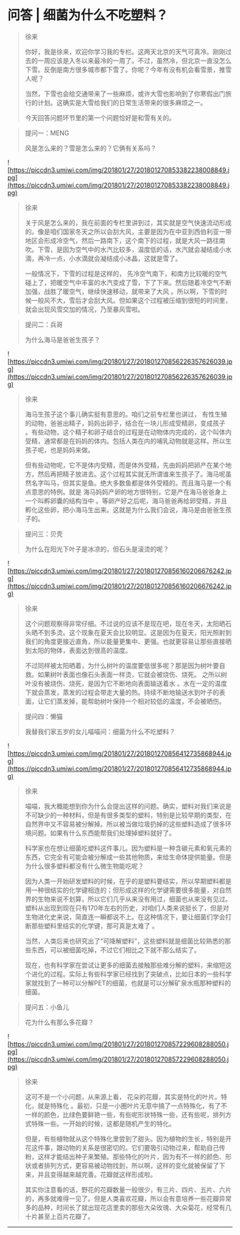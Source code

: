 # 问答 | 细菌为什么不吃塑料？

> 徐来
> 
> 你好，我是徐来，欢迎你学习我的专栏。这两天北京的天气可真冷。刚刚过去的一周应该是入冬以来最冷的一周了。不过，虽然冷，但北京一直没怎么下雪。反倒是南方很多城市都下雪了。你呢？今年有没有机会看雪景，推雪人呢？
> 
> 当然，下雪也会给交通带来了一些麻烦，或许大雪也影响到了你寒假出门旅行的计划。这确实是大雪给我们的日常生活带来的很多麻烦之一。
> 
> 今天回答问题环节里的第一个问题恰好是和雪有关的。

> 提问一：MENG
> 
> 风是怎么来的？雪是怎么来的？它俩有关系吗？

![https://piccdn3.umiwi.com/img/201801/27/201801270853382238008849.jpg](https://piccdn3.umiwi.com/img/201801/27/201801270853382238008849.jpg)

> 徐来
> 
> 关于风是怎么来的，我在前面的专栏里讲到过，其实就是空气快速流动形成的。像是咱们国家冬天之所以会刮大风，主要是因为在中亚到西伯利亚一带地区会形成冷空气，然后一路南下，这个南下的过程，就是大风一路往南吹。下雪，是因为空气中的水汽比较多，温度低的话，水汽就会凝结成小水滴，再冷一点，小水滴就会凝结成小冰晶，这就是雪了。
> 
> 一般情况下，下雪的过程是这样的， 先冷空气南下，和南方比较暖的空气碰上了，把暖空气中丰富的水汽变成了雪，下了下来。然后随着冷空气不断加强，战胜了暖空气，继续快速移动，就带来了大风 。所以啊，下雪的时候一般风不大，雪后才会刮大风。但如果这个过程被压缩到很短的时间里，就会出现风雪交加的情况，乃至暴风雪啦。

> 提问二：兵哥
> 
> 为什么海马是爸爸生孩子？

![https://piccdn3.umiwi.com/img/201801/27/201801270856226357626039.jpg](https://piccdn3.umiwi.com/img/201801/27/201801270856226357626039.jpg)

> 徐来
> 
> 海马生孩子这个事儿确实挺有意思的。咱们之前专栏里也讲过， 有性生殖的动物，爸爸出精子，妈妈出卵子，结合在一块儿形成受精卵，变成孩子 。有些动物，这个精子和卵子结合的过程是在动物体内完成的，这个叫体内受精，通常都是在妈妈的体内。包括人类在内的哺乳动物就是这样。所以生孩子呢，也是妈妈来做。
> 
> 但有些动物呢，它不是体内受精，而是体外受精，先由妈妈把卵产在某个地方，然后再把精子放进去。这个过程其实就无所谓谁来生孩子了。海马呢虽然名字叫马，但其实是鱼。绝大多数鱼都是体外受精的。而且海马是一个有点意思的特例。就是 海马妈妈产卵的地方很特别，它是产在海马爸爸身上一个叫孵卵囊的结构当中 。等卵产好之后呢，海马爸爸再给卵受精，并且孵化这些卵，把小海马生出来。这就是为什么我们会说，海马是由爸爸生孩子的。

> 提问三：贝壳
> 
> 为什么在阳光下叶子是冰凉的，但石头是滚烫的呢？

![https://piccdn3.umiwi.com/img/201801/27/201801270856160206676242.jpg](https://piccdn3.umiwi.com/img/201801/27/201801270856160206676242.jpg)

> 徐来
> 
> 这个问题观察得非常仔细。不过说的应该不是现在吧，现在冬天，太阳晒石头晒不到多烫。这个现象在夏天会比较明显。这是因为在夏天，阳光照射到我们的角度更接近直角，所以能量更集中、更强。也就更容易让那些直接晒到太阳的物体，表面达到很高的温度。
> 
> 不过同样被太阳晒着，为什么树叶的温度要低很多呢？那是因为树叶要自救。如果树叶表面也像石头表面一样烫，它就会被烧伤、烧死。 之所以树叶没有被烧伤、烧死，是因为它不断地向表面输送着水 。水在一定的温度下就会蒸发，蒸发的过程会带走大量的热。持续不断地输送水到叶子的表面，让它们蒸发掉，能帮助树叶保持一个相对较低的温度，不会被晒伤。

> 提问四：懒猫
> 
> 我替我们家五岁的女儿喵喵问：细菌为什么不吃塑料？

![https://piccdn3.umiwi.com/img/201801/27/201801270856412735868944.jpg](https://piccdn3.umiwi.com/img/201801/27/201801270856412735868944.jpg)

> 徐来
> 
> 喵喵，我大概能想到你为什么会提出这样的问题。确实，塑料对我们来说是不可缺少的一种材料，但是有很多类型的塑料，特别是比较早期的类型，在自然界中又不容易被分解掉。所以被当做垃圾扔掉的这些塑料造成了很多环境问题。如果有什么东西能帮我们处理掉塑料就好了。
> 
> 科学家也在想让细菌吃塑料这件事儿。因为塑料是一种含碳元素和氧元素的东西，它完全有可能会被分解成一些其他物质，来给生命体提供能量。但是为什么很多塑料都没有什么微生物能吃呢？
> 
> 因为人类一开始研发塑料的时候，在乎的是塑料要结实，所以早期塑料都是用一种很结实的化学键相连的；但形成这样的化学键需要很多能量，对自然界的生物来说不划算，所以它们几乎从来没有用过，细菌也从来没有见过。 塑料从出现到现在只有170年左右的历史，对咱们人类来说挺长了，但是对生物进化史来说，简直连一瞬都说不上。在这种情况下，要让细菌们学会打断那些塑料里结实的化学键，那可真是太难了 。
> 
> 当然，人类后来也研究出了“可降解塑料”，这些塑料就是细菌比较熟悉的那些东西，可以被细菌吃掉，不过它们相比之下就不那么结实了。
> 
> 现在，也有科学家在尝试让更多的细菌去接触那些难分解的塑料，来缩短这个进化的过程。实际上有些科学家已经找到了突破点，比如日本的一些科学家就找到了一种可以分解PET的细菌，也就是可以分解矿泉水瓶那种塑料的细菌。

> 提问五：小鱼儿
> 
> 花为什么有那么多花瓣？

![https://piccdn3.umiwi.com/img/201801/27/201801270857229608288050.jpg](https://piccdn3.umiwi.com/img/201801/27/201801270857229608288050.jpg)

> 徐来
> 
> 这可不是一个小问题，从来源上看， 花朵的花瓣，其实是特化的叶片。特化，就是特殊化 。最初，只是一小圈叶片无意中搞了一点特殊化，有了不一样的颜色，比绿色要鲜艳一些，有些呢形状特殊一些，还有些呢，排列方式特殊一些。一开始的时候，这都是随机产生的特化。
> 
> 但是，有些植物就从这个特殊化里尝到了甜头。因为植物的生长，特别是开花这件事，跟动物的关系是很密切的。它们要吸引动物过来，帮助自己传粉，这样才能结出种子来繁殖。那些特化的叶片，因为有不一样的颜色、形状或者排列方式，更容易被动物找到，所以啊，这样的变化就被保留了下来，并且变得越来越完善。花瓣就这样形成啦。
> 
> 其实你注意看的话，野花的花瓣数量一般很少，有三片、四片、五片、六片的，再多就难得一见了。但是人类喜欢花瓣，所以会有意培养一些花瓣异常多的品种，时间长了就出现花店里卖的那些大朵玫瑰、大朵菊花，经常有几十片甚至上百片花瓣了。

---
